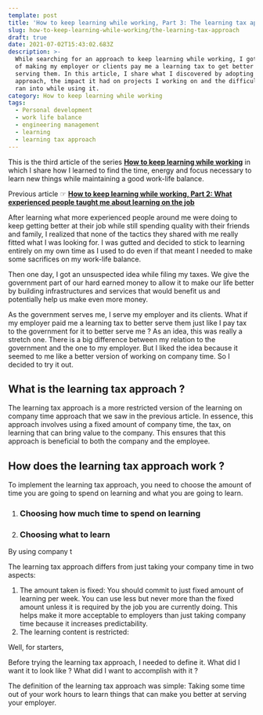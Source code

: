 ```yaml
---
template: post
title: 'How to keep learning while working, Part 3: The learning tax approach'
slug: how-to-keep-learning-while-working/the-learning-tax-approach
draft: true
date: 2021-07-02T15:43:02.683Z
description: >-
  While searching for an approach to keep learning while working, I got the idea
  of making my employer or clients pay me a learning tax to get better at
  serving them. In this article, I share what I discovered by adopting this
  approach, the impact it had on projects I working on and the difficulties I
  ran into while using it.
category: How to keep learning while working
tags:
  - Personal development
  - work life balance
  - engineering management
  - learning
  - learning tax approach
---
```

This is the third article of the series [**How to keep learning while working**](/category/how-to-keep-learning-while-working/) in which I share how I learned to find the time, energy and focus necessary to learn new things while maintaining a good work-life balance.

Previous article ☞ [**How to keep learning while working, Part 2: What experienced people taught me about learning on the job**](/how-to-keep-learning-while-working/what-experienced-people-taught-me-about-learning-on-the-job)

After learning what more experienced people around me were doing to keep getting better at their job while still spending quality with their friends and family, I realized that none of the tactics they shared with me really fitted what I was looking for. I was gutted and decided to stick to learning entirely on my own time as I used to do even if that meant I needed to make some sacrifices on my work-life balance.

Then one day, I got an unsuspected idea while filing my taxes. We give the government part of our hard earned money to allow it to make our life better by building infrastructures and services that would benefit us and potentially help us make even more money.

As the government serves me, I serve my employer and its clients. What if my employer paid me a learning tax to better serve them just like I pay tax to the government for it to better serve me ? As an idea, this was really a stretch one. There is a big difference between my relation to the government and the one to my employer. But I liked the idea because it seemed to me like a better version of working on company time. So I decided to try it out.

## What is the learning tax approach ?

The learning tax approach is a more restricted version of the learning on company time approach that we saw in the previous article. In essence, this approach involves using a fixed amount of company time, the tax, on learning that can bring value to the company. This ensures that this approach is beneficial to both the company and the employee.

## How does the learning tax approach work ?

To implement the learning tax approach, you need to choose the amount of time you are going to spend on learning and what you are going to learn.

1. ### Choosing how much time to spend on learning

2. ### Choosing what to learn





By using company t

The learning tax approach differs from just taking your company time in two aspects:

1. The amount taken is fixed: You should commit to just fixed amount of learning per week. You can use less but never more than the fixed amount unless it is required by the job you are currently doing. This helps make it more acceptable to employers than just taking company time because it increases predictability.
2. The learning content is restricted:

Well, for starters, 

Before trying the learning tax approach, I needed to define it. What did I want it to look like ? What did I want to accomplish with it ?

The definition of the learning tax approach was simple: Taking some time out of your work hours to learn things that can make you better at serving your employer.
